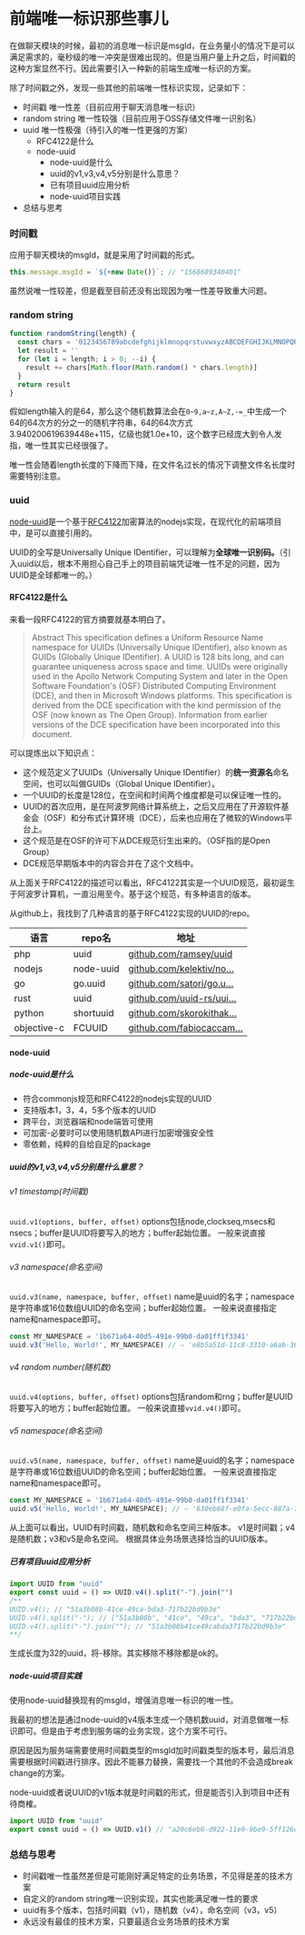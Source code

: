 # 前端唯一标识那些事儿

在做聊天模块的时候，最初的消息唯一标识是msgId，在业务量小的情况下是可以满足需求的，毫秒级的唯一冲突是很难出现的。但是当用户量上升之后，时间戳的这种方案显然不行。因此需要引入一种新的前端生成唯一标识的方案。

除了时间戳之外，发现一些其他的前端唯一性标识实现，记录如下：

- 时间戳 唯一性差（目前应用于聊天消息唯一标识）
- random string 唯一性较强（目前应用于OSS存储文件唯一识别名）
- uuid 唯一性极强（待引入的唯一性更强的方案） 
  - RFC4122是什么
  - node-uuid 
    - node-uuid是什么
    - uuid的v1,v3,v4,v5分别是什么意思？
    - 已有项目uuid应用分析
    - node-uuid项目实践
- 总结与思考

### 时间戳

应用于聊天模块的msgId，就是采用了时间戳的形式。

```javascript
this.message.msgId = `${+new Date()}`; // "1568689340401"
```

虽然说唯一性较差，但是截至目前还没有出现因为唯一性差导致重大问题。

### random string

```javascript
function randomString(length) {
  const chars = '0123456789abcdefghijklmnopqrstuvwxyzABCDEFGHIJKLMNOPQRSTUVWXYZ_=-'
  let result = ''
  for (let i = length; i > 0; --i) {
    result += chars[Math.floor(Math.random() * chars.length)]
  }
  return result
}
```

假如length输入的是64，那么这个随机数算法会在`0~9,a~z,A~Z,-=_`中生成一个64的64次方的分之一的随机字符串，64的64次方式3.940200619639448e+115，亿级也就1.0e+10，这个数字已经庞大到令人发指，唯一性其实已经很强了。

唯一性会随着length长度的下降而下降，在文件名过长的情况下调整文件名长度时需要特别注意。

### uuid

[node-uuid](https://link.juejin.im?target=https%3A%2F%2Fgithub.com%2Fkelektiv%2Fnode-uuid)是一个基于[RFC4122](https://link.juejin.im?target=https%3A%2F%2Fwww.ietf.org%2Frfc%2Frfc4122.txt)加密算法的nodejs实现，在现代化的前端项目中，是可以直接引用的。

UUID的全写是Universally Unique IDentifier，可以理解为**全球唯一识别码。**（引入uuid以后，根本不用担心自己手上的项目前端凭证唯一性不足的问题，因为UUID是全球都唯一的。）

#### RFC4122是什么

来看一段RFC4122的官方摘要就基本明白了。

> Abstract This specification defines a Uniform Resource Name namespace for UUIDs (Universally Unique IDentifier), also known as GUIDs (Globally Unique IDentifier).  A UUID is 128 bits long, and can guarantee uniqueness across space and time.  UUIDs were originally used in the Apollo Network Computing System and later in the Open Software Foundation's (OSF) Distributed Computing Environment (DCE), and then in Microsoft Windows platforms. This specification is derived from the DCE specification with the kind permission of the OSF (now known as The Open Group). Information from earlier versions of the DCE specification have been incorporated into this document.

可以提炼出以下知识点：

- 这个规范定义了UUIDs（Universally Unique IDentifier）的**统一资源名**命名空间，也可以叫做GUIDs（Global Unique IDentifier）。
- 一个UUID的长度是128位，在空间和时间两个维度都是可以保证唯一性的。
- UUID的首次应用，是在阿波罗网络计算系统上，之后又应用在了开源软件基金会（OSF）和分布式计算环境（DCE），后来也应用在了微软的Windows平台上。
- 这个规范是在OSF的许可下从DCE规范衍生出来的。（OSF指的是Open Group）
- DCE规范早期版本中的内容合并在了这个文档中。

从上面关于RFC4122的描述可以看出，RFC4122其实是一个UUID规范，最初诞生于阿波罗计算机，一直沿用至今。基于这个规范，有多种语言的版本。

从github上，我找到了几种语言的基于RFC4122实现的UUID的repo。

| 语言        | repo名    | 地址                                                         |
| ----------- | --------- | ------------------------------------------------------------ |
| php         | uuid      | [github.com/ramsey/uuid](https://link.juejin.im?target=https%3A%2F%2Fgithub.com%2Framsey%2Fuuid) |
| nodejs      | node-uuid | [github.com/kelektiv/no…](https://link.juejin.im?target=https%3A%2F%2Fgithub.com%2Fkelektiv%2Fnode-uuid) |
| go          | go.uuid   | [github.com/satori/go.u…](https://link.juejin.im?target=https%3A%2F%2Fgithub.com%2Fsatori%2Fgo.uuid) |
| rust        | uuid      | [github.com/uuid-rs/uui…](https://link.juejin.im?target=https%3A%2F%2Fgithub.com%2Fuuid-rs%2Fuuid) |
| python      | shortuuid | [github.com/skorokithak…](https://link.juejin.im?target=https%3A%2F%2Fgithub.com%2Fskorokithakis%2Fshortuuid) |
| objective-c | FCUUID    | [github.com/fabiocaccam…](https://link.juejin.im?target=https%3A%2F%2Fgithub.com%2Ffabiocaccamo%2FFCUUID) |

#### node-uuid

##### node-uuid是什么

- 符合commonjs规范和RFC4122的nodejs实现的UUID
- 支持版本1，3，4，5多个版本的UUID
- 跨平台，浏览器端和node端皆可使用
- 可加密-必要时可以使用随机数API进行加密增强安全性
- 零依赖，纯粹的自给自足的package

##### uuid的v1,v3,v4,v5分别是什么意思？

###### v1 timestamp(时间戳)

`uuid.v1(options, buffer, offset)` options包括node,clockseq,msecs和nsecs；buffer是UUID将要写入的地方；buffer起始位置。 一般来说直接`vvid.v1()`即可。

###### v3 namespace(命名空间)

`uuid.v3(name, namespace, buffer, offset)` name是uuid的名字；namespace是字符串或16位数组UUID的命名空间；buffer起始位置。 一般来说直接指定name和namespace即可。

```javascript
const MY_NAMESPACE = '1b671a64-40d5-491e-99b0-da01ff1f3341'
uuid.v3('Hello, World!', MY_NAMESPACE) // ⇨ 'e8b5a51d-11c8-3310-a6ab-367563f20686'
```

###### v4 random number(随机数)

`uuid.v4(options, buffer, offset)` options包括random和rng；buffer是UUID将要写入的地方；buffer起始位置。 一般来说直接`vvid.v4()`即可。

###### v5 namespace(命名空间)

`uuid.v5(name, namespace, buffer, offset)` name是uuid的名字；namespace是字符串或16位数组UUID的命名空间；buffer起始位置。 一般来说直接指定name和namespace即可。

```JavaScript
const MY_NAMESPACE = '1b671a64-40d5-491e-99b0-da01ff1f3341'
uuid.v5('Hello, World!', MY_NAMESPACE); // ⇨ '630eb68f-e0fa-5ecc-887a-7c7a62614681'
```

从上面可以看出，UUID有时间戳，随机数和命名空间三种版本。 v1是时间戳；v4是随机数；v3和v5是命名空间。 根据具体业务场景选择恰当的UUID版本。

##### 已有项目uuid应用分析

```JavaScript
import UUID from "uuid"
export const uuid = () => UUID.v4().split("-").join("")
/**
UUID.v4(); // "51a3b08b-41ce-49ca-bda3-717b22bd9b3e"
UUID.v4().split("-"); // ["51a3b08b", "41ce", "49ca", "bda3", "717b22bd9b3e"]
UUID.v4().split("-").join(""); // "51a3b08b41ce49cabda3717b22bd9b3e"
**/
```

生成长度为32的uuid，将-移除。其实移除不移除都是ok的。

##### node-uuid项目实践

使用node-uuid替换现有的msgId，增强消息唯一标识的唯一性。

我最初的想法是通过node-uuid的v4版本生成一个随机数uuid，对消息做唯一标识即可。但是由于考虑到服务端的业务实现，这个方案不可行。

原因是因为服务端需要使用时间戳类型的msgId加时间戳类型的版本号，最后消息需要根据时间戳进行排序。因此不能暴力替换，需要找一个其他的不会造成break change的方案。

node-uuid或者说UUID的v1版本就是时间戳的形式，但是能否引入到项目中还有待商榷。

```javascript
import UUID from "uuid"
export const uuid = () => UUID.v1() // "a20c6eb0-d922-11e9-9be9-5ff126df765f"
```

### 总结与思考

- 时间戳唯一性虽然差但是可能刚好满足特定的业务场景，不见得是差的技术方案
- 自定义的random string唯一识别实现，其实也能满足唯一性的要求
- uuid有多个版本，包括时间戳（v1），随机数（v4），命名空间（v3，v5）
- 永远没有最佳的技术方案，只要最适合业务场景的技术方案